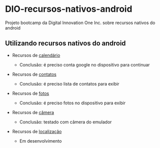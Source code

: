 # DIO-recursos-nativos-android

Projeto bootcamp da Digital Innovation One Inc. sobre recursos nativos do android

## Utilizando recursos nativos do android

- Recursos de [calendário](https://github.com/NeiTDutra/DIO-recursos-nativos-android/tree/main/agenda)
    
    - Conclusão: é preciso conta google no dispositivo para continuar

- Recursos de [contatos](https://github.com/NeiTDutra/DIO-recursos-nativos-android/tree/main/Contatos)

    - Conclusão: é preciso lista de contatos para exibir

- Recursos de [fotos](https://github.com/NeiTDutra/DIO-recursos-nativos-android/tree/main/Fotos)

    - Conclusão: é preciso fotos no dispositivo para exibir

- Recursos de [câmera](https://github.com/NeiTDutra/DIO-recursos-nativos-android/tree/main/Fotos)

    - Conclusão: testado com câmera do emulador

- Recursos de [localização](https://github.com/NeiTDutra/DIO-recursos-nativos-android/tree/main/LocalMap)

    - Em desenvolvimento
